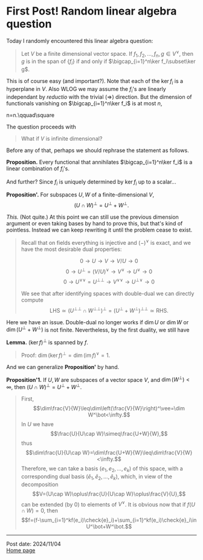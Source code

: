 # First Post! Random linear algebra question

Today I randomly encountered this linear algebra question:
> Let $V$ be a finite dimensional vector space. If $f_1,f_2,\ldots,f_n,g\in V^\vee$, then $g$ is in the span of $\{f_i\}$ if and only if $\bigcap_{i=1}^n\ker f_i\subset\ker g$. 

This is of course easy (and important?). Note that each of the $\ker f_i$ is a hyperplane in $V$. Also WLOG we may assume the $f_i$'s are linearly independant by *reductio* with the trivial $(\Longrightarrow)$ direction. But the dimension of functionals vanishing on $\bigcap_{i=1}^n\ker f_i$ is at most $n$,

$$$$n=n.\qquad\square$$$$

The question proceeds with
> What if $V$ is infinite dimensional?

Before any of that, perhaps we should rephrase the statement as follows.

**Proposition.** Every functional that annihilates $\bigcap_{i=1}^n\ker f_i$ is a linear combination of $f_i$'s.

And further? Since $f_i$ is uniquely determined by $\ker f_i$ up to a scalar...

**Proposition'.** For subspaces $U,W$ of a finite-dimensional $V$,
$$(U\cap W)^\bot=U^\bot+W^\bot.$$

*This.* (Not quite.) At this point we can still use the previous dimension argument or even taking bases by hand to prove this, but that's kind of pointless. Instead we can keep rewriting it until the problem cease to exist. 

> Recall that on fields everything is injective and $(-)^\vee$ is exact, and we have the most desirable dual properties:
> 
> $$0\longrightarrow U\longrightarrow V\longrightarrow V/U\longrightarrow 0$$
> $$0\longrightarrow U^\bot=(V/U)^\vee\longrightarrow V^\vee\longrightarrow U^\vee\longrightarrow 0$$
> $$0\longrightarrow U^{\vee\vee}=U^{\bot\bot}\longrightarrow V^{\vee\vee}\longrightarrow U^{\bot\vee}\longrightarrow 0$$
> 
> We see that after identifying spaces with double-dual we can directly compute
> $$\text{LHS}\simeq(U^{\bot\bot}\cap W^{\bot\bot})^\bot=(U^\bot+W^\bot)^{\bot\bot}\simeq\text{RHS}.$$

Here we have an issue. Double-dual no longer works if $\dim U$ or $\dim W$ or $\dim(U^\bot+W^\bot)$ is not finite. Nevertheless, by the first duality, we still have

**Lemma.** $(\ker f)^\bot$ is spanned by $f$.
> Proof: $\dim(\ker f)^\bot=\dim(\operatorname{im}f)^\vee=1$.

And we can generalize **Proposition'** by hand.

**Proposition'1.** If $U, W$ are subspaces of a vector space $V$, and $\dim(W^\bot)<\infty$, then $(U\cap W)^\bot=U^\bot+W^\bot$.

> First,
> $$\dim\frac{V}{W}\leq\dim\left(\frac{V}{W}\right)^\vee=\dim W^\bot<\infty.$$
> In $U$ we have
> $$\frac{U}{U\cap W}\simeq\frac{U+W}{W},$$
> thus
> $$\dim\frac{U}{U\cap W}=\dim\frac{U+W}{W}\leq\dim\frac{V}{W}<\infty.$$
> Therefore, we can take a basis $(e_1,e_2,\ldots,e_k)$ of this space, with a corresponding dual basis $(\check{e}_1,\check{e}_2,\ldots,\check{e}_k)$, which, in view of the decomposition
> $$V=(U\cap W)\oplus\frac{U}{U\cap W}\oplus\frac{V}{U},$$
> can be extended (by $0$) to elements of $V^\vee$. It is obvious now that if $f(U\cap W)=0$, then
> $$f=(f-\sum_{i=1}^kf(e_i)\check{e}_i)+\sum_{i=1}^kf(e_i)\check{e}_i\in U^\bot+W^\bot.$$

---
Post date: 2024/11/04 \
[Home page](https://caelestia.github.io)